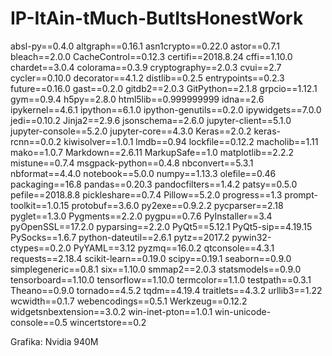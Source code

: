 # IP-ItAin-tMuch-ButItsHonestWork

absl-py==0.4.0
altgraph==0.16.1
asn1crypto==0.22.0
astor==0.7.1
bleach==2.0.0
CacheControl==0.12.3
certifi==2018.8.24
cffi==1.10.0
chardet==3.0.4
colorama==0.3.9
cryptography==2.0.3
cvui==2.7
cycler==0.10.0
decorator==4.1.2
distlib==0.2.5
entrypoints==0.2.3
future==0.16.0
gast==0.2.0
gitdb2==2.0.3
GitPython==2.1.8
grpcio==1.12.1
gym==0.9.4
h5py==2.8.0
html5lib==0.999999999
idna==2.6
ipykernel==4.6.1
ipython==6.1.0
ipython-genutils==0.2.0
ipywidgets==7.0.0
jedi==0.10.2
Jinja2==2.9.6
jsonschema==2.6.0
jupyter-client==5.1.0
jupyter-console==5.2.0
jupyter-core==4.3.0
Keras==2.0.2
keras-rcnn==0.0.2
kiwisolver==1.0.1
lmdb==0.94
lockfile==0.12.2
macholib==1.11
mako==1.0.7
Markdown==2.6.11
MarkupSafe==1.0
matplotlib==2.2.2
mistune==0.7.4
msgpack-python==0.4.8
nbconvert==5.3.1
nbformat==4.4.0
notebook==5.0.0
numpy==1.13.3
olefile==0.46
packaging==16.8
pandas==0.20.3
pandocfilters==1.4.2
patsy==0.5.0
pefile==2018.8.8
pickleshare==0.7.4
Pillow==5.2.0
progress==1.3
prompt-toolkit==1.0.15
protobuf==3.6.0
py2exe==0.9.2.2
pycparser==2.18
pyglet==1.3.0
Pygments==2.2.0
pygpu==0.7.6
PyInstaller==3.4
pyOpenSSL==17.2.0
pyparsing==2.2.0
PyQt5==5.12.1
PyQt5-sip==4.19.15
PySocks==1.6.7
python-dateutil==2.6.1
pytz==2017.2
pywin32-ctypes==0.2.0
PyYAML==3.12
pyzmq==16.0.2
qtconsole==4.3.1
requests==2.18.4
scikit-learn==0.19.0
scipy==0.19.1
seaborn==0.9.0
simplegeneric==0.8.1
six==1.10.0
smmap2==2.0.3
statsmodels==0.9.0
tensorboard==1.10.0
tensorflow==1.10.0
termcolor==1.1.0
testpath==0.3.1
Theano==0.9.0
tornado==4.5.2
tqdm==4.19.4
traitlets==4.3.2
urllib3==1.22
wcwidth==0.1.7
webencodings==0.5.1
Werkzeug==0.12.2
widgetsnbextension==3.0.2
win-inet-pton==1.0.1
win-unicode-console==0.5
wincertstore==0.2

Grafika: Nvidia 940M